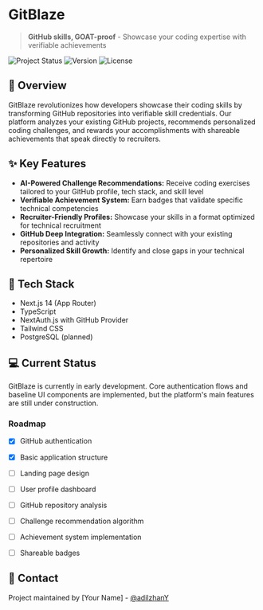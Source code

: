 # GitBlaze

> **GitHub skills, GOAT-proof** - Showcase your coding expertise with verifiable achievements

![Project Status](https://img.shields.io/badge/Status-In%20Development-yellow)
![Version](https://img.shields.io/badge/Version-0.1.0--alpha-blue)
![License](https://img.shields.io/badge/License-MIT-green)

## 🚀 Overview

GitBlaze revolutionizes how developers showcase their coding skills by transforming GitHub repositories into verifiable skill credentials. Our platform analyzes your existing GitHub projects, recommends personalized coding challenges, and rewards your accomplishments with shareable achievements that speak directly to recruiters.

## ✨ Key Features

- **AI-Powered Challenge Recommendations:** Receive coding exercises tailored to your GitHub profile, tech stack, and skill level
- **Verifiable Achievement System:** Earn badges that validate specific technical competencies
- **Recruiter-Friendly Profiles:** Showcase your skills in a format optimized for technical recruitment
- **GitHub Deep Integration:** Seamlessly connect with your existing repositories and activity
- **Personalized Skill Growth:** Identify and close gaps in your technical repertoire

## 🔧 Tech Stack

- Next.js 14 (App Router)
- TypeScript
- NextAuth.js with GitHub Provider
- Tailwind CSS
- PostgreSQL (planned)

## 💻 Current Status

GitBlaze is currently in early development. Core authentication flows and baseline UI components are implemented, but the platform's main features are still under construction.

### Roadmap

- [x] GitHub authentication
- [x] Basic application structure
- [ ] Landing page design
- [ ] User profile dashboard
- [ ] GitHub repository analysis
- [ ] Challenge recommendation algorithm
- [ ] Achievement system implementation
- [ ] Shareable badges


## 🔗 Contact

Project maintained by [Your Name] - [@adilzhanY](https://github.com/adilzhanY)
